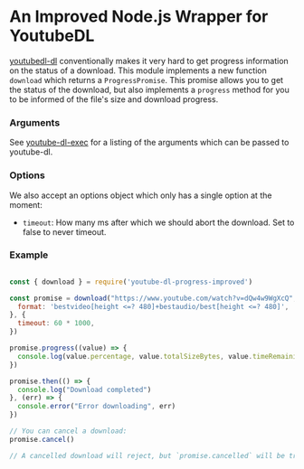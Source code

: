 # An Improved Node.js Wrapper for YoutubeDL

[youtubedl-dl](https://github.com/ytdl-org/youtube-dl) conventionally makes it very hard to get progress information on the status of a download. This module
implements a new function `download` which returns a `ProgressPromise`. This promise allows you to get the
status of the download, but also implements a `progress` method for you to be informed of the file's size and
download progress.

### Arguments

See [youtube-dl-exec](https://github.com/microlinkhq/youtube-dl-exec/blob/183831c971004f592f443f966bcc7695e20ba833/src/index.d.ts#L93)
for a listing of the arguments which can be passed to youtube-dl.

### Options

We also accept an options object which only has a single option at the moment:

- `timeout`: How many ms after which we should abort the download. Set to false to never timeout.

### Example

```javascript

const { download } = require('youtube-dl-progress-improved')

const promise = download("https://www.youtube.com/watch?v=dQw4w9WgXcQ", {
  format: 'bestvideo[height <=? 480]+bestaudio/best[height <=? 480]',
}, {
  timeout: 60 * 1000,
})

promise.progress((value) => {
  console.log(value.percentage, value.totalSizeBytes, value.timeRemainingSeconds, value.rateBytesPerSecond)
})

promise.then(() => {
  console.log("Download completed")
}, (err) => {
  console.error("Error downloading", err)
})

// You can cancel a download:
promise.cancel()

// A cancelled download will reject, but `promise.cancelled` will be true
```

